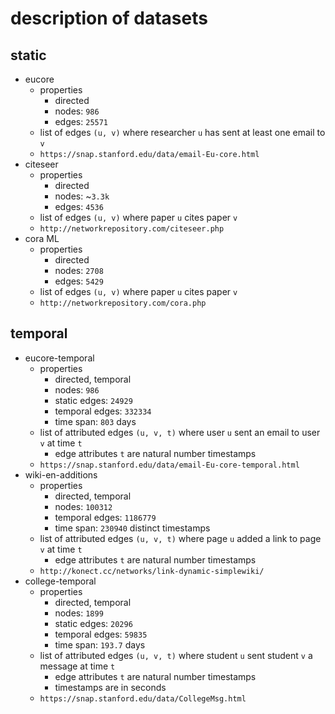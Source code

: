 # description of datasets
## static
- eucore
    - properties
        - directed
        - nodes: `986`
        - edges: `25571`
    - list of edges `(u, v)` where researcher `u` has sent at least one email to `v`
    - `https://snap.stanford.edu/data/email-Eu-core.html`
- citeseer
    - properties
        - directed
        - nodes: ~`3.3k`
        - edges: `4536`
    - list of edges `(u, v)` where paper `u` cites paper `v`
    - `http://networkrepository.com/citeseer.php`
- cora ML
    - properties
        - directed
        - nodes: `2708`
        - edges: `5429`
    - list of edges `(u, v)` where paper `u` cites paper `v`
    - `http://networkrepository.com/cora.php`
## temporal
- eucore-temporal
    - properties
        - directed, temporal
        - nodes: `986`
        - static edges: `24929`
        - temporal edges: `332334`
        - time span: `803` days
    - list of attributed edges `(u, v, t)` where user `u` sent an email to user `v` at time `t`
        - edge attributes `t` are natural number timestamps
    - `https://snap.stanford.edu/data/email-Eu-core-temporal.html`
- wiki-en-additions
    - properties
        - directed, temporal
        - nodes: `100312`
        - temporal edges: `1186779`
        - time span: `230940` distinct timestamps
    - list of attributed edges `(u, v, t)` where page `u` added a link to page `v` at time `t`
        - edge attributes `t` are natural number timestamps
    - `http://konect.cc/networks/link-dynamic-simplewiki/`
- college-temporal
    - properties
        - directed, temporal
        - nodes: `1899`
        - static edges: `20296`
        - temporal edges: `59835`
        - time span: `193.7` days
    - list of attributed edges `(u, v, t)` where student `u` sent student `v` a message at time `t`
        - edge attributes `t` are natural number timestamps
        - timestamps are in seconds
    - `https://snap.stanford.edu/data/CollegeMsg.html`

